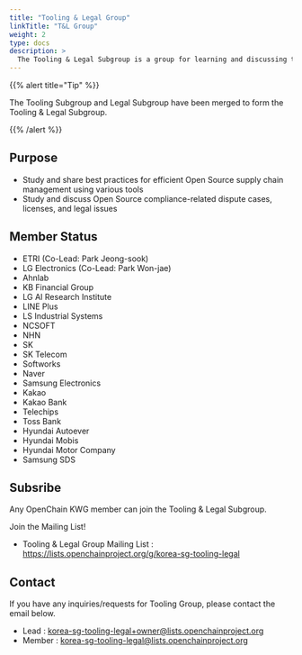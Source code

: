 ```yaml
---
title: "Tooling & Legal Group"
linkTitle: "T&L Group"
weight: 2
type: docs
description: > 
  The Tooling & Legal Subgroup is a group for learning and discussing tools used in Open Source supply chain management, as well as cases of disputes, licenses, and legal issues related to Open Source compliance. 
---
```


{{% alert title="Tip" %}}

The Tooling Subgroup and Legal Subgroup have been merged to form the Tooling & Legal Subgroup. 

{{% /alert %}}

## Purpose

* Study and share best practices for efficient Open Source supply chain management using various tools
* Study and discuss Open Source compliance-related dispute cases, licenses, and legal issues

## Member Status

* ETRI (Co-Lead: Park Jeong-sook)
* LG Electronics (Co-Lead: Park Won-jae)
* Ahnlab
* KB Financial Group
* LG AI Research Institute
* LINE Plus
* LS Industrial Systems
* NCSOFT
* NHN
* SK
* SK Telecom
* Softworks
* Naver
* Samsung Electronics
* Kakao
* Kakao Bank
* Telechips
* Toss Bank
* Hyundai Autoever
* Hyundai Mobis
* Hyundai Motor Company
* Samsung SDS

## Subsribe

Any OpenChain KWG member can join the Tooling & Legal Subgroup.

Join the Mailing List!

* Tooling & Legal Group Mailing List : https://lists.openchainproject.org/g/korea-sg-tooling-legal

## Contact

If you have any inquiries/requests for Tooling Group, please contact the email below.

* Lead : korea-sg-tooling-legal+owner@lists.openchainproject.org
* Member : korea-sg-tooling-legal@lists.openchainproject.org